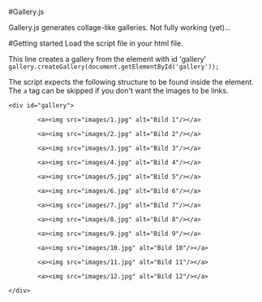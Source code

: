 #Gallery.js

Gallery.js generates collage-like galleries. Not fully working (yet)...

#Getting started
Load the script file in your html file.

This line creates a gallery from the element with id 'gallery'
```gallery.createGallery(document.getElementById('gallery'));```

The script expects the following structure to be found inside the element. The `a` tag can be skipped if you don't want the images to be links.

```
<div id="gallery">

        <a><img src="images/1.jpg" alt="Bild 1"/></a>

        <a><img src="images/2.jpg" alt="Bild 2"/></a>

        <a><img src="images/3.jpg" alt="Bild 3"/></a>

        <a><img src="images/4.jpg" alt="Bild 4"/></a>

        <a><img src="images/5.jpg" alt="Bild 5"/></a>

        <a><img src="images/6.jpg" alt="Bild 6"/></a>

        <a><img src="images/7.jpg" alt="Bild 7"/></a>

        <a><img src="images/8.jpg" alt="Bild 8"/></a>

        <a><img src="images/9.jpg" alt="Bild 9"/></a>

        <a><img src="images/10.jpg" alt="Bild 10"/></a>

        <a><img src="images/11.jpg" alt="Bild 11"/></a>

        <a><img src="images/12.jpg" alt="Bild 12"/></a>

</div>
```
